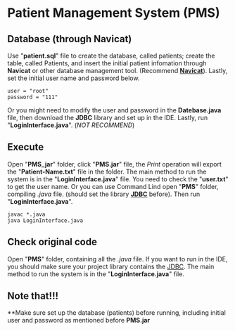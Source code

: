 # Patient Management System (PMS)


## Database (through Navicat)
Use "**patient.sql**" file to create the database, called patients; create the table, called Patients, and insert the initial patient infomation through **Navicat** or other database management tool. (Recommend **[Navicat](https://www.navicat.com/en/)**). Lastly, set the initial user name and password below. 
```
user = "root"
password = "111"
```
Or you might need to modify the user and password in the **Datebase.java** file, then download the **JDBC** library and set up in the IDE. Lastly, run "**LoginInterface.java**". (*NOT RECOMMEND*)


## Execute
Open "**PMS_jar**" folder, click "**PMS.jar**" file, the *Print* operation will export the "**Patient-Name.txt**" file in the folder. The main method to run the system is in the "**LoginInterface.java**" file. You need to check the "**user.txt**" to get the user name.
Or you can use Command Lind open "**PMS**" folder, compiling *.java* file. (should set the library **[JDBC](https://downloads.mysql.com/archives/c-j/)** before). Then run "**LoginInterface.java**".
```
javac *.java
java LoginInterface.java
```


## Check original code
Open "**PMS**" folder, containing all the *.java* file. 
If you want to run in the IDE, you should make sure your project library contains the [JDBC](https://downloads.mysql.com/archives/c-j/). The main method to run the system is in the "**LoginInterface.java**" file.


## Note that!!!
**Make sure set up the database (patients) before running, including initial user and password as mentioned before **PMS.jar**
